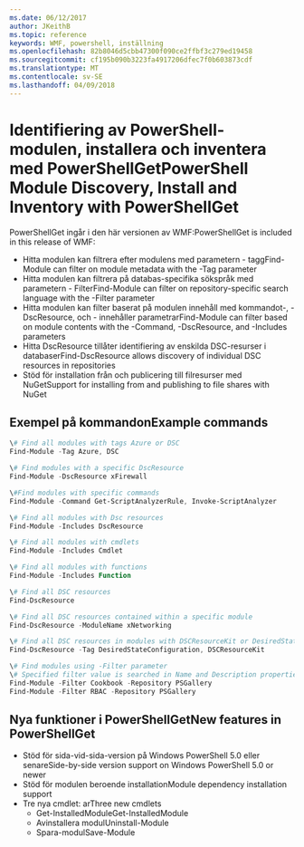 ```yaml
---
ms.date: 06/12/2017
author: JKeithB
ms.topic: reference
keywords: WMF, powershell, inställning
ms.openlocfilehash: 82b8046d5cbb47300f090ce2ffbf3c279ed19458
ms.sourcegitcommit: cf195b090b3223fa4917206dfec7f0b603873cdf
ms.translationtype: MT
ms.contentlocale: sv-SE
ms.lasthandoff: 04/09/2018
---
```

# <a name="powershell-module-discovery-install-and-inventory-with-powershellget"></a><span data-ttu-id="a8ca5-102">Identifiering av PowerShell-modulen, installera och inventera med PowerShellGet</span><span class="sxs-lookup"><span data-stu-id="a8ca5-102">PowerShell Module Discovery, Install and Inventory with PowerShellGet</span></span>

<span data-ttu-id="a8ca5-103">PowerShellGet ingår i den här versionen av WMF:</span><span class="sxs-lookup"><span data-stu-id="a8ca5-103">PowerShellGet is included in this release of WMF:</span></span>
-   <span data-ttu-id="a8ca5-104">Hitta modulen kan filtrera efter modulens med parametern - tagg</span><span class="sxs-lookup"><span data-stu-id="a8ca5-104">Find-Module can filter on module metadata with the -Tag parameter</span></span>
-   <span data-ttu-id="a8ca5-105">Hitta modulen kan filtrera på databas-specifika sökspråk med parametern - Filter</span><span class="sxs-lookup"><span data-stu-id="a8ca5-105">Find-Module can filter on repository-specific search language with the -Filter parameter</span></span>
-   <span data-ttu-id="a8ca5-106">Hitta modulen kan filter baserat på modulen innehåll med kommandot-, - DscResource, och - innehåller parametrar</span><span class="sxs-lookup"><span data-stu-id="a8ca5-106">Find-Module can filter based on module contents with the -Command, -DscResource, and -Includes parameters</span></span>
-   <span data-ttu-id="a8ca5-107">Hitta DscResource tillåter identifiering av enskilda DSC-resurser i databaser</span><span class="sxs-lookup"><span data-stu-id="a8ca5-107">Find-DscResource allows discovery of individual DSC resources in repositories</span></span>
-   <span data-ttu-id="a8ca5-108">Stöd för installation från och publicering till filresurser med NuGet</span><span class="sxs-lookup"><span data-stu-id="a8ca5-108">Support for installing from and publishing to file shares with NuGet</span></span>

## <a name="example-commands"></a><span data-ttu-id="a8ca5-109">Exempel på kommandon</span><span class="sxs-lookup"><span data-stu-id="a8ca5-109">Example commands</span></span>
```powershell
\# Find all modules with tags Azure or DSC
Find-Module -Tag Azure, DSC

\# Find modules with a specific DscResource
Find-Module -DscResource xFirewall

\#Find modules with specific commands
Find-Module -Command Get-ScriptAnalyzerRule, Invoke-ScriptAnalyzer

\# Find all modules with Dsc resources
Find-Module -Includes DscResource

\# Find all modules with cmdlets
Find-Module -Includes Cmdlet

\# Find all modules with functions
Find-Module -Includes Function

\# Find all DSC resources
Find-DscResource

\# Find all DSC resources contained within a specific module
Find-DscResource -ModuleName xNetworking

\# Find all DSC resources in modules with DSCResourceKit or DesiredStateConfiguration
Find-DscResource -Tag DesiredStateConfiguration, DSCResourceKit

\# Find modules using -Filter parameter
\# Specified filter value is searched in Name and Description properties
Find-Module -Filter Cookbook -Repository PSGallery
Find-Module -Filter RBAC -Repository PSGallery
```

## <a name="new-features-in-powershellget"></a><span data-ttu-id="a8ca5-110">Nya funktioner i PowerShellGet</span><span class="sxs-lookup"><span data-stu-id="a8ca5-110">New features in PowerShellGet</span></span>
-   <span data-ttu-id="a8ca5-111">Stöd för sida-vid-sida-version på Windows PowerShell 5.0 eller senare</span><span class="sxs-lookup"><span data-stu-id="a8ca5-111">Side-by-side version support on Windows PowerShell 5.0 or newer</span></span>
-   <span data-ttu-id="a8ca5-112">Stöd för modulen beroende installation</span><span class="sxs-lookup"><span data-stu-id="a8ca5-112">Module dependency installation support</span></span>
-   <span data-ttu-id="a8ca5-113">Tre nya cmdlet: ar</span><span class="sxs-lookup"><span data-stu-id="a8ca5-113">Three new cmdlets</span></span>
    -   <span data-ttu-id="a8ca5-114">Get-InstalledModule</span><span class="sxs-lookup"><span data-stu-id="a8ca5-114">Get-InstalledModule</span></span>
    -   <span data-ttu-id="a8ca5-115">Avinstallera modul</span><span class="sxs-lookup"><span data-stu-id="a8ca5-115">Uninstall-Module</span></span>
    -   <span data-ttu-id="a8ca5-116">Spara-modul</span><span class="sxs-lookup"><span data-stu-id="a8ca5-116">Save-Module</span></span>